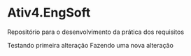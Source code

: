 # Ativ4.EngSoft

Repositório para o desenvolvimento da prática dos requisitos

Testando primeira alteração
Fazendo uma nova alteração
